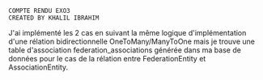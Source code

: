     COMPTE RENDU EXO3
    CREATED BY KHALIL IBRAHIM
J'ai implémenté les 2 cas en suivant la même logique d'implémentation d'une rélation bidirectionnelle OneToMany/ManyToOne mais je trouve une table d'association federation_associations générée dans ma base de données pour le cas de la rélation entre FederationEntity et AssociationEntity.  
